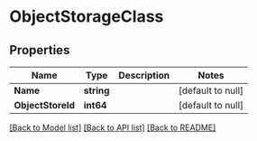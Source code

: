 # ObjectStorageClass

## Properties
Name | Type | Description | Notes
------------ | ------------- | ------------- | -------------
**Name** | **string** |  | [default to null]
**ObjectStoreId** | **int64** |  | [default to null]

[[Back to Model list]](../README.md#documentation-for-models) [[Back to API list]](../README.md#documentation-for-api-endpoints) [[Back to README]](../README.md)


